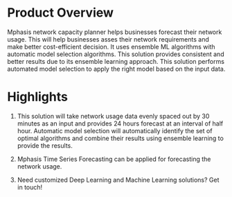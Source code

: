 # Product Overview
Mphasis network capacity planner helps businesses forecast their network usage. This will help businesses asses their network requirements and make better cost-efficient decision. It uses ensemble ML algorithms with automatic model selection algorithms. This solution provides consistent and better results due to its ensemble learning approach. This solution performs automated model selection to apply the right model based on the input data.

# Highlights
1. This solution will take network usage data evenly spaced out by 30 minutes as an input and provides 24 hours forecast at an interval of half hour. Automatic model selection will automatically identify the set of optimal algorithms and combine their results using ensemble learning to provide the results.

2. Mphasis Time Series Forecasting can be applied for forecasting the network usage.

3. Need customized Deep Learning and Machine Learning solutions? Get in touch!